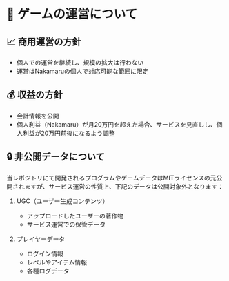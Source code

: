 # 🏢 ゲームの運営について

## 📈 商用運営の方針
- 個人での運営を継続し、規模の拡大は行わない
- 運営はNakamaruの個人で対応可能な範囲に限定

## 💰 収益の方針
- 会計情報を公開
- 個人利益（Nakamaru）が月20万円を超えた場合、サービスを見直しし、個人利益が20万円前後になるよう調整

## 🔒 非公開データについて

当レポジトリにて開発されるプログラムやゲームデータはMITライセンスの元公開されますが、サービス運営の性質上、下記のデータは公開対象外となります：

1. UGC（ユーザー生成コンテンツ）
   - アップロードしたユーザーの著作物
   - サービス運営での保管データ

2. プレイヤーデータ
   - ログイン情報
   - レベルやアイテム情報
   - 各種ログデータ


